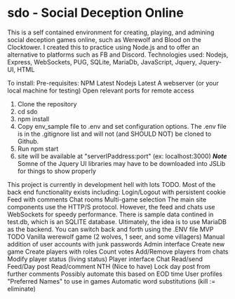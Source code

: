# sdo - Social Deception Online
This is a self contained environment for creating, playing, and admining social deception games online, such as Werewolf and Blood on the Clocktower. I created this to practice using Node.js and to offer an alternative to platforms such as FB and Discord.
Technologies used:
  Nodejs, Express, WebSockets, PUG, SQLite, MariaDb, JavaScript, Jquery, Jquery-UI, HTML

To install:
Pre-requisites:
  NPM Latest
  Nodejs Latest
  A webserver (or your local machine for testing)
  Open relevant ports for remote access
1) Clone the repository
2) cd sdo
3) npm install
4) Copy env_sample file to .env and set configuration options. The .env file is in the .gitignore list and will not (and SHOULD NOT) be cloned to Github.
5) Run npm start
6) site will be available at "serverIPaddress:port" (ex: localhost:3000)
***Note*** Somne of the Jquery UI libraries may have to be downloaded into JSLib for things to show properly

This project is currently in development hell with lots TODO. Most of the back end functionality exists including:
  Login/Logout with persistent cookie
  Feed with comments
  Chat rooms
  Multi-game selection
  The main site components use the HTTP/S protocol. However, the feed and chats use WebSockets for speedy performance.
There is sample data contined in test.db, which is an SQLITE database. Ultimately, the idea is to use MariaDB as the backend. You can switch back and forth using the .ENV file
MVP TODO
  Vanilla werewolf game (2 wolves, 1 seer, and some villagers)
  Manual addition of user accounts with junk passwords
  Admin interface
    Create new game
      Create players with roles
    Count votes
    Add/Remove players from chats
    Modify player status (living status)
  Player interface
    Chat
      Read/send
    Feed/Day post
      Read/comment
NTH (Nice to have)
  Lock day post from further comments
    Possibly automate this based on EOD time
  User profiles
    "Preferred Names" to use in games
  Automatic word substitutions (kill := eliminate)
  
